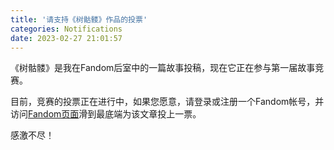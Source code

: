 ```yaml
---
title: '请支持《树骷髅》作品的投票'
categories: Notifications
date: 2023-02-27 21:01:57
---
```

《树骷髅》是我在Fandom后室中的一篇故事投稿，现在它正在参与第一届故事竞赛。

目前，竞赛的投票正在进行中，如果您愿意，请登录或注册一个Fandom帐号，并访问[Fandom页面](https://backrooms.fandom.com/zh/wiki/%E6%A0%91%E9%AA%B7%E9%AB%85)滑到最底端为该文章投上一票。

感激不尽！
